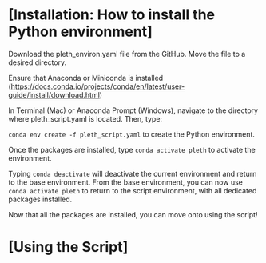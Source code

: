 # [Installation: How to install the Python environment]
Download the pleth_environ.yaml file from the GitHub. Move the file to a desired directory.

Ensure that Anaconda or Miniconda is installed (https://docs.conda.io/projects/conda/en/latest/user-guide/install/download.html)

In Terminal (Mac) or Anaconda Prompt (Windows), navigate to the directory where pleth_script.yaml is located. Then, type:

`conda env create -f pleth_script.yaml`   to create the Python environment.

Once the packages are installed, type   `conda activate pleth` to activate the environment. 

Typing `conda deactivate` will deactivate the current environment and return to the base environment. From the base environment, you can now use `conda activate pleth` to return to the script environment, with all dedicated packages installed.

Now that all the packages are installed, you can move onto using the script!

# [Using the Script]


